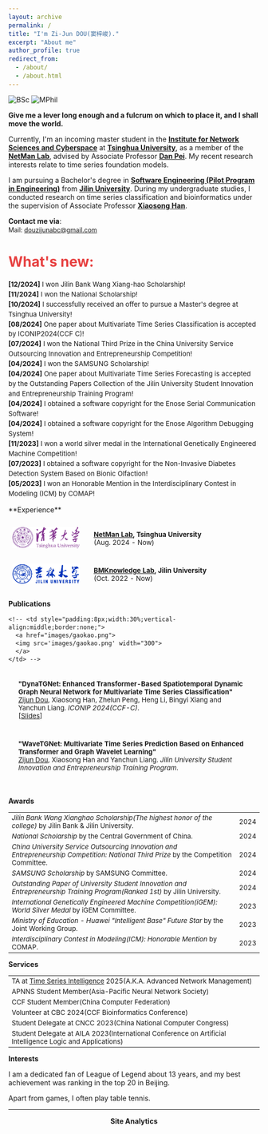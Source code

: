 ```yaml
---
layout: archive
permalink: /
title: "I'm Zi-Jun DOU(窦梓峻)."
excerpt: "About me"
author_profile: true
redirect_from: 
  - /about/
  - /about.html
---
```


![BSc](https://img.shields.io/badge/B.Sc.-Jilin%20Univ.%20(2021--2025E)-yellowgreen?style=flat-square&color=181717&labelColor=red)
![MPhil](https://img.shields.io/badge/Master.-TSINGHUA.%20(2025--2028E)-yellowgreen?style=flat-square&color=181717&labelColor=blue)

<!-------------------->
**Give me a lever long enough and a fulcrum on which to place it, and I shall move the world.**

Currently, I'm an incoming master student in the [**Institute for Network Sciences and Cyberspace**](https://www.insc.tsinghua.edu.cn/) at [**Tsinghua University**](https://www.tsinghua.edu.cn/en/), as a member of the [**NetMan Lab**](https://netman.aiops.org/), advised by Associate Professor [**Dan Pei**](https://netman.aiops.org/~peidan/). My recent research interests relate to time series foundation models.

I am pursuing a Bachelor's degree in [**Software Engineering (Pilot Program in Engineering)**](http://csw.jlu.edu.cn/info/1080/2824.htm) from [**Jilin University**](https://www.jlu.edu.cn/). During my undergraduate studies, I conducted research on time series classification and bioinformatics under the supervision of Associate Professor [**Xiaosong Han**](https://ccst.jlu.edu.cn/info/1196/17217.htm).

**Contact me via**:  
  <i class="fa fa-fw fa-envelope"></i> <font style="font-size: 0.9em;">Mail: <a href="mailto:douzijunabc@gmail.com">douzijunabc@gmail.com</a> </font><br>

<h1 style="color: rgb(231, 65, 65);"><b>What's new:</b></h1>
<div style="line-height: 1.5em; font-size: 0.95em">
  <p>
  <b>[12/2024]</b> I won Jilin Bank Wang Xiang-hao Scholarship! <br>      
  <b>[11/2024]</b> I won the National Scholarship! <br>
  <b>[10/2024]</b> I successfully received an offer to pursue a Master's degree at Tsinghua University! <br>
  <b>[08/2024]</b> One paper about Multivariate Time Series Classification is accepted by ICONIP2024(CCF C)! <br>
  <b>[07/2024]</b> I won the National Third Prize in the China University Service Outsourcing Innovation and Entrepreneurship Competition! <br>
  <b>[04/2024]</b> I won the SAMSUNG Scholarship! <br>  
  <b>[04/2024]</b> One paper about Multivariate Time Series Forecasting is accepted by the Outstanding Papers Collection of the Jilin University Student Innovation and Entrepreneurship Training Program! <br>  
  <b>[04/2024]</b> I obtained a software copyright for the Enose Serial Communication Software! <br>
  <b>[04/2024]</b> I obtained a software copyright for the Enose Algorithm Debugging System! <br>  
  <b>[11/2023]</b> I won a world silver medal in the International Genetically Engineered Machine Competition! <br>  
  <b>[07/2023]</b> I obtained a software copyright for the Non-Invasive Diabetes Detection System Based on Bionic Olfaction! <br>  
  <b>[05/2023]</b> I won an Honorable Mention in the Interdisciplinary Contest in Modeling (ICM) by COMAP! <br>   
  </p>
</div>
**Experience**
<!-- <h2><b>Experience</b></h2> -->

<table style="width:100%;border:0px;border-spacing:0px;border-collapse:separate;margin-right:0;margin-left:0;font-size:0.95em;">
  <tr>
    <td style="padding:8px;width:30%;vertical-align:middle;border:none;">
      <img src='images/tsing_hua_logo.jpg' width="300">
    </td>
    <td style="padding:20px;width:70%;vertical-align:middle;border-right:none;border:none;">
      <b><a href="https://netman.aiops.org/">NetMan Lab</a>, Tsinghua University</b>
      <br>
      (Aug. 2024 - Now)
      <br>
    </td>
  </tr>
  <tr>
    <td style="padding:8px;width:30%;vertical-align:middle;border:none;">
      <img src='images/jilin_university_logo.jpg' width="300">
    </td>
    <td style="padding:20px;width:70%;vertical-align:middle;border-right:none;border:none;">
      <b><a href="https://www.keaml.cn/BMKnowledge/index.html">BMKnowledge Lab</a>, Jilin University</b>
      <br>
      (Oct. 2022 - Now)
      <br>
    </td>
  </tr>
</table>

**Publications**
<!-- <h2><b>Publications</b></h2> -->

<table style="width:100%;border:None;border-spacing:0px;border-collapse:separate;margin-right:0;margin-left:0;font-size:0.95em;">
  <tr>
    <td style="padding:20px;width:70%;vertical-align:middle;border-right:none;border:none;">
      <b>"DynaTGNet: Enhanced Transformer-Based Spatiotemporal Dynamic Graph Neural Network for Multivariate Time Series Classification"</b>
      <br>
      <u>Zijun Dou</u>, Xiaosong Han, Zhelun Peng, Heng Li, Bingyi Xiang and Yanchun Liang. <i>ICONIP 2024(CCF-C)</i>.
      <br>
      [<a href="../resource/ICONIP 2024 Presentation.pdf">Slides</a>]
    </td>
  </tr>
  <tr>
    <td style="padding:20px;width:70%;vertical-align:middle;border-right:none;border:none;">
      <b>"WaveTGNet: Multivariate Time Series Prediction Based on Enhanced Transformer and Graph Wavelet Learning"</b>
      <br>
      <u>Zijun Dou</u>, Xiaosong Han and Yanchun Liang. <i>Jilin University Student Innovation and Entrepreneurship Training Program</i>.
      <br>
      <!-- [<a href="https://zeqing-wang.github.io/Mimic/">Project Page</a>] -->
      <!-- [<a href="https://www.sciencedirect.com/science/article/pii/S0167865523003094">Paper</a>] -->
​    </td>
  </tr>

<!--  <tr> -->
    <!-- <td style="padding:8px;width:30%;vertical-align:middle;border:none;">
      <a href="images/gaokao.png">
      <img src='images/gaokao.png' width="300">
      </a>
    </td> -->
<!--    <td style="padding:20px;width:70%;vertical-align:middle;border-right:none;border:none;">
      <b>"A Novel College Entrance Filling Recommendation Algorithm Based on Score Line Prediction and Multi-feature Fusion"</b>
      <br>
      <u>Zeqing Wang</u>, Shengpeng Ji, Xin Li, Zixuan Zhao, Pengxu Wang, Xiaosong Han. <i>Computer Science(Chinese, CCF-B)</i>.
      <br>
      [<a href="https://www.jsjkx.com/CN/10.11896/jsjkx.211100266">Paper</a>]
      [<a href="https://github.com/Zeqing-Wang/Reco-PMW">Github</a>]
    </td>-->
  <!--</tr>-->

</table>

<!-- <h4><b>Miscellaneous</b></h4> -->
<!-- <h5><i>Articles & Projects</i></h5> -->

**Awards**

<table style="border:none;font-size:0.95em;">
  <tr>
  	<td style="border:none;"><i>Jilin Bank Wang Xianghao Scholarship(The highest honor of the college) </i> by Jilin Bank & Jilin University.
    </td>
    <td style="border:none;text-align:center;">2024
    </td>
  </tr>
  <tr>
    <td style="border:none;"><i>National Scholarship </i> by the Central Government of China.
    </td>
    <td style="border:none;text-align:center;">2024
    </td>
  </tr>
  <tr>
    <td style="border:none;"><i>China University Service Outsourcing Innovation and Entrepreneurship Competition: National Third Prize </i> by the Competition Committee.
    </td>
    <td style="border:none;text-align:center;">2024
    </td>
  </tr>
  <tr>
    <td style="border:none;"><i>SAMSUNG Scholarship </i> by SAMSUNG Committee.
    </td>
    <td style="border:none;text-align:center;">2024
    </td>
  </tr>
  <tr>
    <td style="border:none;"><i>Outstanding Paper of University Student Innovation and Entrepreneurship Training Program(Ranked 1st) </i> by Jilin University.
    </td>
    <td style="border:none;text-align:center;">2024
    </td>
  </tr>
  <tr>
    <td style="border:none;"><i>International Genetically Engineered Machine Competition(iGEM): World Silver Medal </i> by iGEM Committee.
    </td>
    <td style="border:none;text-align:center;">2023
    </td>
  </tr>
  <tr>
    <td style="border:none;"><i>Ministry of Education - Huawei "Intelligent Base" Future Star </i>  by the Joint Working Group.
    </td>
    <td style="border:none;text-align:center;">2023
    </td>
  </tr>
  <tr>
    <td style="border:none;"><i>Interdisciplinary Contest in Modeling(ICM): Honorable Mention </i> by COMAP.
    </td>
    <td style="border:none;text-align:center;">2023
    </td>
  </tr>
</table>

**Services**

<table style="border:none;font-size:0.95em;">
  <tr>
      <td style="border:none;">TA at <a href="https://netman.aiops.org/courses/anm2025/">Time Series Intelligence</a> 2025(A.K.A. Advanced Network Management)
    </td>
  </tr>
  <tr>
    <td style="border:none;">APNNS Student Member(Asia-Pacific Neural Network Society)
    </td>
  </tr>
  <tr>
    <td style="border:none;">CCF Student Member(China Computer Federation)
    </td>
  </tr>     
  <tr>
    <td style="border:none;">Volunteer at CBC 2024(CCF Bioinformatics Conference)
    </td>
  </tr>     
  <tr>
    <td style="border:none;">Student Delegate at CNCC 2023(China National Computer Congress)
    </td>
  </tr>  
  <tr>
    <td style="border:none;">Student Delegate at AILA 2023(International Conference on Artificial Intelligence Logic and Applications)
    </td>
  </tr>
</table>


**Interests**

I am a dedicated fan of League of Legend about 13 years, and my best achievement was ranking in the top 20 in Beijing.

Apart from games, I often play table tennis. 

--------

<center><b>Site Analytics</b></center>
<script type='text/javascript' id='clustrmaps' src='//cdn.clustrmaps.com/map_v2.js?cl=ffffff&w=150&t=n&d=T4UIhX2t22nm_qN1kFnxR_qI8tV9vvambgs4Ldcj7z0'></script>

